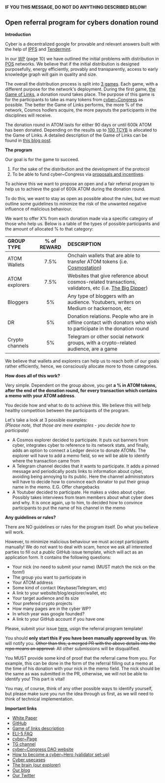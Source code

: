 **IF YOU THIS MESSAGE, DO NOT DO ANYTHING DESCRIBED BELOW!**

## Open referral program for cybers donation round

**Introduction**

Cyber is a decentralized google for provable and relevant answers built with the help of [IPFS](https://ipfs.io/) and [Tendermint](https://tendermint.com/). 

In our [WP](https://ipfs.io/ipfs/QmceNpj6HfS81PcCaQXrFMQf7LR5FTLkdG9sbSRNy3UXoZ) (page 10) we have outlined the initial problems with distribution in [POS](https://en.wikipedia.org/wiki/Proof_of_stake) networks. We believe that if the initial distribution is designed purposefully, energy efficiently, provably and transparently, access to early knowledge graph will gain in quality and size. 

The overall the distribution process is split into [3 games](https://github.com/cybercongress/congress/blob/master/ecosystem/ELI-5%20FAQ.md#what-are-the-distribution-games). 
Each game, with a different purpose for the network's deployment. During the first game, [the Game of Links](https://cybercongress.ai/game-of-links/), a donation round takes place. The purpose of this game is for the participants to take as many tokens from [cyber~Congress](https://github.com/cybercongress/congress/blob/master/ecosystem/ELI-5%20FAQ.md#what-is-cybercongress) as possible. The better the Game of Links performs, 
the more % of the network, Cosmos hodlers acquire, the more payouts the participants in the disciplines will receive.

The donation round in ATOM lasts for either 90 days or until 600k ATOM has been donated. Depending on the results up to [100 TCYB](https://github.com/cybercongress/congress/blob/master/ecosystem/ELI-5%20FAQ.md#what-are-mcyb--gcyb--tcyb--pcyb) is allocated to the Game of Links. A detailed description of the Game of Links can be found in [this blog post](https://cybercongress.ai/game-of-links/).

**The program**

Our goal is for the game to succeed. 
1) For the sake of the distribution and the development of the protocol 
2) To be able to fund cyber~Congress via [proposals and incentives](https://github.com/cybercongress/congress#values). 

To achieve this we want to propose an open and a fair referral program to help us to achieve the goal of 600k ATOM during the donation round. 

To do this, we want to stay as open as possible about the rules, but we must outline some guidelines to minimize the risk of the unwanted negative influence of malicious behaviour. 

We want to offer X% from each donation made via a specific category of those who help us. Below is a table of the types of possible participants and the amount of allocated % to that category:


|GROUP TYPE | % of REWARD | DESCRIPTION |
|:----------|:-------------:|:------|
| ATOM Wallets | 7.5% | Onchain wallets that are able to transfer ATOM tokens (i.e. [Cosmostation](https://wallet.cosmostation.io/)) |
| ATOM explorers | 7.5% | Websites that give reference about cosmos-related transactions, validators, etc (i.e. [The Big Dipper](https://cosmos.bigdipper.live/)) |
| Bloggers | 5% | Any type of bloggers with an audience. Youtubers, writers on Medium or hackernoon, etc |
| DR | 5% | Donation relations. People who are in offline contact with donators who wish to participate in the donation round |
| Crypto channels | 5% | Telegram or other social network groups, with a crypto-related audience, are a game |

We believe that wallets and explorers can help us to reach both of our goals rather efficiently, hence, we consciously allocate 
more to those categories.

**How does all of this work?**

Very simple. Dependent on the group above, you get **a % in ATOM tokens, after the end of the donation round, for every transaction which contains a memo with your ATOM address**. 

You decide how and what to do to achieve this. We believe this will help healthy competition between the participants of the program. 

Let's take a look at 3 possible examples: <br>
*(Please note, that those are mere examples - you decide how to participate)*
- A Cosmos explorer decided to participate. It puts out banners from cyber, integrates cyber to reference to its network stats, and finally, adds an option to connect a Ledger device to donate ATOMs. The explorer will have to add a memo field, so we will be able to identify where the transaction came from  
- A Telegram channel decides that it wants to participate. It adds a pinned message and periodically posts links to information about cyber, avoiding being annoying to its public. Here the channel administrators will have to decide how to convince each donator to put their group name in the memo. E.G. Offer chargebacks
- A Youtuber decided to participate. He makes a video about cyber. Possibly takes interviews from team members about what cyber does and why. It is once again, up to him, to decided how to convince participants to put the name of his channel in the memo

**Any guidelines or rules?**

There are NO guidelines or rules for the program itself. Do what you believe will work. 

However, to minimize malicious behaviour we must accept participants manually! We do not want to deal with scam, hence we ask all interested parties to fill out a *public* GitHub issue template, which will act as an application form. It contains the following questions:
- Your nick (no need to submit your name) (MUST match the nick on the form!)
- The group you want to participate in 
- Your ATOM address
- Some kind of contact (Keybase/Telegram, etc)
- A link to your website/blog/explorer/wallet, etc
- Your target audience and its size
- Your prefered crypto projects
- How many pages are in the cyber WP?
- In which year was google founded?
- A link to your GitHub account if you have one

Please, submit your issue [here](https://github.com/cybercongress/congress/issues), usign the referral program template!

You should **only start this if you have been manually approved by us**. We will notify you. ~~Other than this, a merged PR with the above details into the repo means an approval.~~ All other submissions will be disqualified. 

You MUST provide some kind of proof that the referral came from you. For example, this can be done in the form of the referral filling out a memo at the time of his donation with your nick in the memo field. The nick should be the same as was submitted in the PR, otherwise, we will not be able to identify you! This part is vital!

You may, of course, think of any other possible ways to identify yourself, but please make sure you run the idea through us first, as we will need to think of technical implementation. 

**Important links**

- [White Paper](https://ipfs.io/ipfs/QmceNpj6HfS81PcCaQXrFMQf7LR5FTLkdG9sbSRNy3UXoZ)
- [GitHub](https://github.com/cybercongress)
- [Game of links description](https://cybercongress.ai/game-of-links/)
- [ELI-5 FAQ](https://github.com/cybercongress/congress/blob/master/ecosystem/ELI-5%20FAQ.md)
- [cyber~Page](https://cyber.page/)
- [TG channel](https://t.me/fuckgoogle)
- [cyber~Congress DAO website](https://cybercongress.ai/)
- [How to become a cyber~Hero (validator set-up)](https://cybercongress.ai/docs/cyberd/run_validator/)
- [Cyber usecases](https://github.com/cybercongress/congress/blob/master/ecosystem/usecases.md)
- [The brain (our explorer)](https://cyberd.ai/)
- [Our blog](https://cybercongress.ai/post/)
- [Our Twitter](https://twitter.com/cyber_devs)
